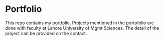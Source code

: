 # Portfolio

This repo contains my portfolio. Projects mentioned in the portofolio are done with faculty at Lahore University of Mgmt Sciences. The detail of the project can be provided on the contact. 
